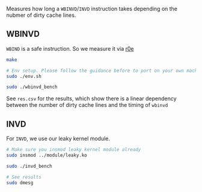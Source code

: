 Measures how long a `WBINVD`/`INVD` instruction takes depending on the nubmer of dirty cache lines.

## WBINVD
`WBIND` is a safe instruction. So we measure it via [r0e](https://github.com/misc0110/r0e)

``` bash
make

# Env setup. Please follow the guidance before to port on your own machine
sudo ./env.sh

sudo ./wbinvd_bench
```

See `res.csv` for the results, which show there is a linear dependency between the number of dirty cache lines and the timing of `wbinvd`

## INVD
For `INVD`, we use our leaky kernel module.
``` bash
# Make sure you insmod leaky kernel module already
sudo insmod ../module/leaky.ko

sudo ./invd_bench

# See results
sudo dmesg
```